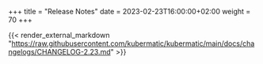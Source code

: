 +++
title = "Release Notes"
date = 2023-02-23T16:00:00+02:00
weight = 70
+++

{{< render_external_markdown "https://raw.githubusercontent.com/kubermatic/kubermatic/main/docs/changelogs/CHANGELOG-2.23.md" >}}
